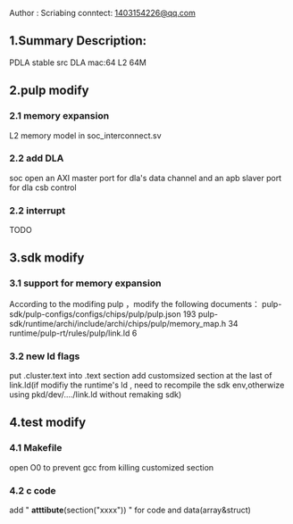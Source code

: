Author : Scriabing
conntect: 1403154226@qq.com


## 1.Summary Description:
PDLA stable src
DLA mac:64
L2 64M

## 2.pulp modify
### 2.1 memory expansion
L2 memory model in soc_interconnect.sv

### 2.2 add DLA
soc open an AXI master port for dla's data channel and an apb slaver port for dla csb control


### 2.2 interrupt
TODO


## 3.sdk modify
### 3.1 support for memory expansion
According to the modifing pulp ，modify the following documents：
pulp-sdk/pulp-configs/configs/chips/pulp/pulp.json 193
pulp-sdk/runtime/archi/include/archi/chips/pulp/memory_map.h 34
runtime/pulp-rt/rules/pulp/link.ld 6

### 3.2 new ld flags
put .cluster.text into .text section
add customsized section at the last of link.ld(if modifiy the runtime's ld , need to recompile the sdk env,otherwize using  pkd/dev/..../link.ld without remaking sdk)


## 4.test modify
### 4.1 Makefile
open O0 to prevent gcc from killing customized section

### 4.2 c code
add " __atttibute__(section("xxxx")) " for code and data(array&struct)
